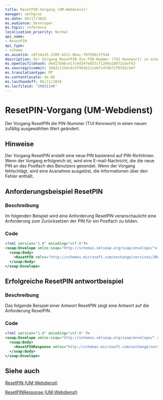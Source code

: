```yaml
---
title: ResetPIN-Vorgang (UM-Webdienst)
manager: sethgros
ms.date: 09/17/2015
ms.audience: Developer
ms.topic: reference
localization_priority: Normal
api_name:
- ResetPIN
api_type:
- schema
ms.assetid: c0f14a15-3389-4311-8bac-f87930c5f5d4
description: Der Vorgang ResetPIN die PIN-Nummer (TUI Kennwort) in einen neuen zufällig ausgewählten Wert geändert.
ms.openlocfilehash: e6417b86ce17c0d34fe857cf1209a18972cbef63
ms.sourcegitcommit: 34041125dc8c5f993b21cebfc4f8b72f0fd2cb6f
ms.translationtype: MT
ms.contentlocale: de-DE
ms.lasthandoff: 06/11/2018
ms.locfileid: "19831146"
---
```

# <a name="resetpin-operation-um-web-service"></a>ResetPIN-Vorgang (UM-Webdienst)

Der Vorgang ResetPIN die PIN-Nummer (TUI Kennwort) in einen neuen zufällig ausgewählten Wert geändert.
  
## <a name="remarks"></a>Hinweise

Der Vorgang ResetPIN erstellt eine neue PIN basierend auf PIN-Richtlinien. Wenn der Vorgang erfolgreich ist, wird eine E-mail-Nachricht, die die neue PIN an das Postfach des Benutzers gesendet. Wenn der Vorgang fehlschlägt, wird eine Ausnahme ausgelöst, die Informationen über den Fehler enthält.
  
## <a name="resetpin-request-example"></a>Anforderungsbeispiel ResetPIN

### <a name="description"></a>Beschreibung

Im folgenden Beispiel wird eine Anforderung ResetPIN veranschaulicht eine Anforderung zum Zurücksetzen der PIN für ein Postfach zu bilden.
  
### <a name="code"></a>Code

```XML
<?xml version="1.0" encoding="utf-8"?>
<soap:Envelope xmlns:soap="http://schemas.xmlsoap.org/soap/envelope/">
  <soap:Body>
    <ResetPIN xmlns="http://schemas.microsoft.com/exchange/services/2006/messages" />
  </soap:Body>
</soap:Envelope>
```

## <a name="successful-resetpin-response-example"></a>Erfolgreiche ResetPIN antwortbeispiel

### <a name="description"></a>Beschreibung

Das folgende Beispiel einer Antwort ResetPIN zeigt eine Antwort auf die Anforderung ResetPIN.
  
### <a name="code"></a>Code

```XML
<?xml version="1.0" encoding="utf-8" ?> 
<soap:Envelope xmlns:soap="http://schemas.xmlsoap.org/soap/envelope/" xmlns:xsi="http://www.w3.org/2001/XMLSchema-instance" xmlns:xsd="http://www.w3.org/2001/XMLSchema">
  <soap:Body>
    <ResetPINResponse xmlns="http://schemas.microsoft.com/exchange/services/2006/messages" /> 
  </soap:Body>
</soap:Envelope>
```

## <a name="see-also"></a>Siehe auch



[ResetPIN (UM-Webdienst)](resetpin-um-web-service.md)
  
[ResetPINResponse (UM-Webdienst)](resetpinresponse-um-web-service.md)

